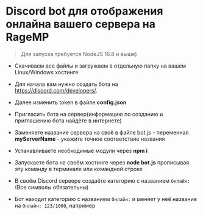 # Discord bot для отображения онлайна вашего сервера на RageMP
> Для запуска требуется NodeJS 16.8 и выше)

- Скачиваем все файлы и загружаем в отдельную папку на вашем Linux/Windows хостинге

- Для начала вам нужно создать бота на https://discord.com/developers/.

- Далее изменить token в файле **config.json**

- Пригласить бота на сервер(информацию по созданию и приглашению бота найдёте в интернете)

- Заменяете название сервера на своё в файле bot.js - переменная **myServerName** - укажите точное соответствие названия
- Устанавливаете необходимые модули через **npm i**

- Запускаете бота на своём хостинге через **node bot.js** прописывая эту команду в терминале или командной строке

- В своём Discord сервере создаёте категорию с названием `Онлайн:` (Все символы обязательны)

- Бот находит категорию с названием `Онлайн:` и меняет у неё название на `Онлайн: 123/1000`, например
